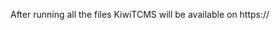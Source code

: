 After running all the files KiwiTCMS will be available on https://<kiwitcms-web-service-external-ip>
